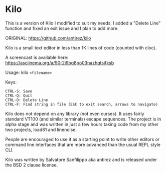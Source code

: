 Kilo
===

This is a version of Kilo I modified to suit my needs.
I added a "Delete Line" function and fixed an exit issue
and I plan to add more.

ORIGINAL: https://github.com/antirez/kilo 

Kilo is a small text editor in less than 1K lines of code (counted with cloc).

A screencast is available here: https://asciinema.org/a/90r2i9bq8po03nazhqtsifksb

Usage: kilo `<filename>`

Keys:

    CTRL-S: Save
    CTRL-Q: Quit
    CTRL-D: Delete Line
    CTRL-F: Find string in file (ESC to exit search, arrows to navigate)

Kilo does not depend on any library (not even curses). It uses fairly standard
VT100 (and similar terminals) escape sequences. The project is in alpha
stage and was written in just a few hours taking code from my other two
projects, load81 and linenoise.

People are encouraged to use it as a starting point to write other editors
or command line interfaces that are more advanced than the usual REPL
style CLI.

Kilo was written by Salvatore Sanfilippo aka antirez and is released
under the BSD 2 clause license.
